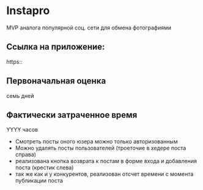 # Instapro

MVP аналога популярной соц. сети для обмена фотографиями

## Ссылка на приложение:

https::

## Первоначальная оценка

семь дней

## Фактически затраченное время

YYYY часов


- Смотреть посты оного юзера можно только авторизованным
- Можно удалять посты пользователей (троеточие в хедере поста справа)
- реализована кнопка возврата к постам в форме входа и добавления поста (крестик слева)
- так же как и у конкурентов, реализован отсчет времени с момента публикации поста
